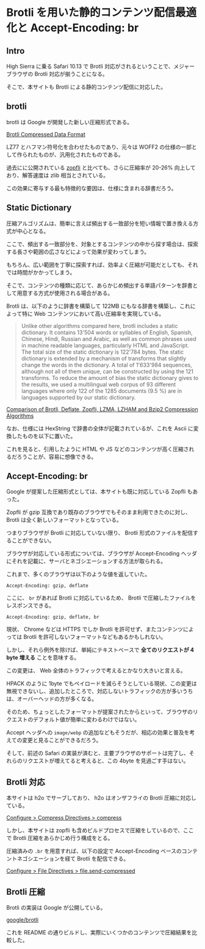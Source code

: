 # Brotli を用いた静的コンテンツ配信最適化と Accept-Encoding: br

## Intro

High Sierra に乗る Safari 10.13 で Brotli 対応がされるということで、メジャーブラウザの Brotli 対応が揃うことになる。

そこで、本サイトも Brotli による静的コンテンツ配信に対応した。


## brotli

brotli は Google が開発した新しい圧縮形式である。

[Brotli Compressed Data Format](https://www.ietf.org/rfc/rfc7932.txt)

LZ77 とハフマン符号化を合わせたものであり、元々は WOFF2 の仕様の一部として作られたものが、汎用化されたものである。

過去にに公開されている [zopfli](https://blog.jxck.io/entries/2016-02-17/content-encoding-zopfli.html) と比べても、さらに圧縮率が 20-26% 向上しており、解答速度は zlib 相当とされている。

この効果に寄与する最も特徴的な要因は、仕様に含まれる辞書だろう。


## Static Dictionary

圧縮アルゴリズムは、簡単に言えば頻出する一致部分を短い情報で置き換える方式が中心となる。

ここで、頻出する一致部分を、対象とするコンテンツの中から探す場合は、探索する長さや範囲の広さなどによって効果が変わってしまう。

もちろん、広い範囲を丁寧に探索すれば、効率よく圧縮が可能だとしても、それでは時間がかかってしまう。

そこで、コンテンツの種類に応じて、あらかじめ頻出する単語パターンを辞書として用意する方式が使用される場合がある。

Brotli は、以下のように辞書を構築して 122MB にもなる辞書を構築し、これによって特に Web コンテンツにおいて高い圧縮率を実現している。

> Unlike other algorithms compared here, brotli includes a static dictionary. It contains 13'504 words or syllables of English, Spanish, Chinese, Hindi, Russian and Arabic, as well as common phrases used in machine readable languages, particularly HTML and JavaScript. The total size of the static dictionary is 122'784 bytes. The static dictionary is extended by a mechanism of transforms that slightly change the words in the dictionary. A total of 1'633'984 sequences, although not all of them unique, can be constructed by using the 121 transforms. To reduce the amount of bias the static dictionary gives to the results, we used a multilingual web corpus of 93 different languages where only 122 of the 1285 documents (9.5 %) are in languages supported by our static dictionary.

[Comparison of Brotli, Deflate, Zopfli, LZMA, LZHAM and Bzip2 Compression Algorithms](http://www.gstatic.com/b/brotlidocs/brotli-2015-09-22.pdf)

なお、仕様には HexString で辞書の全体が記載されているが、これを Ascii に変換したものを以下に置いた。

これを見ると、引用したように HTML や JS などのコンテンツが高く圧縮されるだろうことが、容易に想像できる。


## Accept-Encoding: br

Google が提案した圧縮形式としては、本サイトも既に対応している Zopfli もあった。

Zopfli が gzip 互換であり既存のブラウザでもそのまま利用できたのに対し、 Brotli は全く新しいフォーマットとなっている。

つまりブラウザが Brotli に対応していない限り、 Brotli 形式のファイルを配信することができない。

ブラウザが対応している形式については、ブラウザが Accept-Encoding ヘッダにそれを記載に、サーバとネゴシエーションする方法が取られる。

これまで、多くのブラウザは以下のような値を返していた。


```
Accept-Encoding: gzip, deflate
```

ここに、 `br` があれば Brotli に対応しているため、 Brotli で圧縮したファイルをレスポンスできる。


```
Accept-Encoding: gzip, deflate, br
```

現状、 Chrome などは HTTPS でしか Brotli を許可せず、またコンテンツによっては Brotli を許可しないフォーマットなどもあるかもしれない。

しかし、それら例外を除けば、単純にテキストベースで **全てのリクエストが 4 byte 増える** ことを意味する。

この変更は、 Web 全体のトラフィックで考えるとかなり大きいと言える。

HPACK のように 1byte でもペイロードを減らそうとしている現状、この変更は無視できないし、追加したところで、対応しないトラフィックの方が多いうちは、オーバーヘッドの方が多くなる。

そのため、ちょっとしたフォーマットが提案されたからといって、ブラウザのリクエストのデフォルト値が簡単に変わるわけではない。

Accept ヘッダへの `image/webp` の追加などもそうだが、相応の効果と普及を考えての変更と見ることができるだろう。

そして、前述の Safari の実装が済むと、主要ブラウザのサポートは完了し、それらのリクエストが増えてると考えると、この 4byte を見過ごす手はない。


## Brotli 対応

本サイトは h2o でサーブしており、 h2o はオンザフライの Brotli 圧縮に対応している。

[Configure > Compress Directives > compress](https://h2o.examp1e.net/configure/compress_directives.html#compress)

しかし、本サイトは zopfli も含めビルドプロセスで圧縮をしているので、ここで Brotli 圧縮をあらかじめ行う構成をとる。

圧縮済みの `.br` を用意すれば、以下の設定で Accept-Encoding ベースのコンテントネゴシエーションを経て Brotli を配信できる。

[Configure > File Directives > file.send-compressed](https://h2o.examp1e.net/configure/file_directives.html#file.send-compressed)


## Brotli 圧縮

Brotli の実装は Google が公開している。

[google/brotli](https://github.com/google/brotli)

これを README の通りビルドし、実際にいくつかのコンテンツで圧縮結果を比較した。
